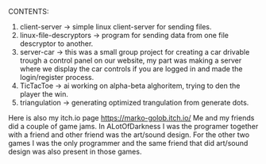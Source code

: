 CONTENTS:

1. client-server ->          simple linux client-server for sending files.
2. linux-file-descryptors -> program for sending data from one file descryptor to another.
3. server-car ->             this was a small group project for creating a car drivable trough a control panel on our website, my part was making a server where we display the car controls if you are logged in  and
                             made the login/register process.
4. TicTacToe ->              ai working on alpha-beta alghoritem, trying to den the player the win.
5. triangulation ->          generating optimized trangulation from generate dots.


Here is also my itch.io page https://marko-golob.itch.io/
Me and my friends did a couple of game jams. In ALotOfDarkness I was the programer together with a friend and other friend was the art/sound design. For the other two games I was the only programmer and the same friend that did art/sound design was also present in those games.